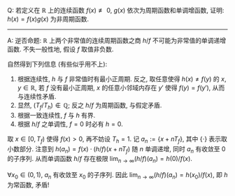 Q: 若定义在 $\mathbb{R}$ 上的连续函数 $f(x)\not\equiv0$, $g(x)$ 依次为周期函数和单调增函数, 证明: $h(x)=f(x)g(x)$ 为非周期函数.

***

A: 逆否命题: $\mathbb R$ 上两个非常值的连续周期函数之商 $h/f$ 不可能为非常值的单调递增函数. 不失一般性地, 假设 $f$ 取值非负数.

自然得到下列信息 (有些似乎用不上):

1. 根据连续性, $h$ 与 $f$ 非常值时有最小正周期. 反之, 取任意使得 $h(x)\neq f(y)$ 的 $x,y\in \mathbb R$, 若 $f$ 没有最小正周期, $x$ 的任意小邻域内存在 $y'$ 使得 $f(y)=f(y')$, 从而与连续性矛盾.
2. 显然, $(T_f/T_h)\notin \mathbb Q$; 反之 $h/f$ 为周期函数, 与假定矛盾.
3. 根据一致连续性, $f$ 与 $h$ 有界.
4. 根据 $h/f$ 之单调性, $f=0$ 时必有 $h=0$.

取 $x\in [0,T_f)$ 使得 $f(x)> 0$, 再不妨设 $T_h=1$. 记 $a_n:=\{x+nT_f\}$, 其中 $\{\cdot\}$ 表示取小数部分. 注意到 $h(a_n)=f(x)\cdot (h/f)(x+nT_f)$ 随 $n$ 单调递增, 同时 $a_n$ 有收敛至 $0$ 的子序列. 从而单调函数 $h/f$ 存在极限 $\lim_{n\to\infty} (h/f)(a_n)= h(0)/f(x)$.

$\forall x_0\in(0,1)$, $a_n$ 有收敛至 $x_0$ 的子序列. 因此 $\lim_{n\to\infty} (h/f)(a_n)= h(x_0)/f(x)$, 即 $h$ 为常函数, 矛盾!

